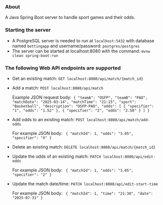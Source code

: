 ### About
A Java Spring Boot server to handle sport games and their odds.

### Starting the server
* A PostgreSQL server is needed to run at `localhost:5432` with database named `bettingapp` and username/password: `postgres/postgres`
* The server can be started at localhost:8080 with the command: `mvnw clean spring-boot:run`

### The following Web API endpoints are supported
* Get an existing match: `GET localhost:8080/api/match/{match_id}`
* Add a match: `POST localhost:8080/api/match`
  
   Example JSON request body:```
    {
    "teamA": "OSFP",
    "teamB": "PAO",
    "matchDate": "2025-03-14",
    "matchTime": "21:15",
    "sport": "Basketball",
    "description": "OSFP-PAO",
    "odds": [
        {
            "specifier": "1",
            "odds": "1.52"
        },
        {
            "specifier": "2",
            "odds": "2.50"
        }
    ]
  }```
* Add odds to an existing match: `POST localhost:8080/api/match/add-odds`

  For example JSON body: ```
  {
    "matchId": 1,
    "odds": "3.05",
    "specifier": "X"
  }```
* Delete an existing match: `DELETE localhost:8080/api/match/{match_id}`
* Update the odds of an existing match: `PATCH localhost:8080/api/edit-odds`

  For example JSON body: ```
  {
    "matchId": 1,
    "odds": "3.05",
    "specifier": "2"
  }```
* Update the match date/time: `PATCH localhost:8080/api/edit-start-time`

   For example JSON body: ```
   {
    "matchId": 1,
    "time": "21:30",
    "date": "2025-07-31"
   }```
